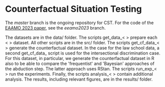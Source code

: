 # Counterfactual Situation Testing

The *master* branch is the ongoing repository for CST. For the code of the [EAAMO 2023 paper](https://dl.acm.org/doi/10.1145/3617694.3623222), see the *eeamo2023* branch.

The datasets are in the data/ folder. The scripts get_data_< > prepare each < > dataset. All other scripts are in the src/ folder. The scripts get_cf_data_< > generate the counterfactual dataset. In the case for the law school data, a second get_cf_data_ script is used for the intersectional discrimination case. For this dataset, in particular, we generate the counterfactual dataset in R also to be able to compare the 'frequentist' and 'Bayesian' approaches of the abduction step. The latter approach uses RStan. The scripts run_exp_< > run the experiments. Finally, the scripts analysis_< > contain additional analysis. The results, including relevant figures, are in the results/ folder.
